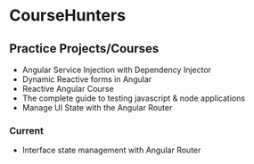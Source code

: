 # CourseHunters

## Practice Projects/Courses

- Angular Service Injection with Dependency Injector
- Dynamic Reactive forms in Angular
- Reactive Angular Course
- The complete guide to testing javascript & node applications
- Manage UI State with the Angular Router


### Current

- Interface state management with Angular Router
